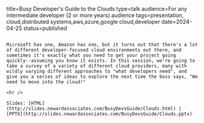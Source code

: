 title=Busy Developer's Guide to the Clouds
type=talk
audience=For any intermediate developer (2 or more years) audience
tags=presentation, cloud,distributed systems,aws,azure,google cloud,developer
date=2024-04-25
status=published
~~~~~~

Microsoft has one, Amazon has one, but it turns out that there's a lot of different developer-focused cloud environments out there, and sometimes it's exactly what you need to get your project going quickly--assuming you know it exists. In this session, we're going to take a survey of a variety of different cloud providers, many with wildly varying different approaches to "what developers need", and give you a series of ideas to explore the next time the boss says, "We need to move into the cloud!"
    
<hr />

Slides: [HTML](http://slides.newardassociates.com/BusyDevsGuide/Clouds.html) | [PPTX](http://slides.newardassociates.com/BusyDevsGuide/Clouds.pptx)
